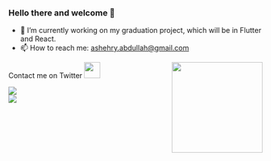 ### Hello there and welcome 👋


<!-- **Abdullah-Ashehry/Abdullah-Ashehry** is a ✨ _special_ ✨ repository because its `README.md` (this file) appears on your GitHub profile. -->


- 🔭 I’m currently working on my graduation project, which will be in Flutter and React.
- 📫 How to reach me: ashehry.abdullah@gmail.com

<!-- ![visitors](https://visitor-badge.glitch.me/badge?page_id=page.id) -->

<img align="right" height="180em" src="https://user-images.githubusercontent.com/55896862/157664272-55b0134d-9899-4cfa-a00a-caf72758de64.svg" />

Contact me on Twitter <img height="32" width="32" src="https://unpkg.com/simple-icons@v6/icons/twitter.svg" />


<a href="https://github.com/Abdullah-Ashehry/github-readme-stats">
  <img align="center" src="https://github-readme-stats.vercel.app/api?username=Abdullah-Ashehry&show_icons=true&hide_border=true&&count_private=true&theme=algolia" />

<br>

</a>
<a href="https://github.com/Abdullah-Ashehry/github-readme-stats">
  <img align="center" src="https://github-readme-stats.vercel.app/api/wakatime?username=Abdullah_Ashehry" />
</a>


